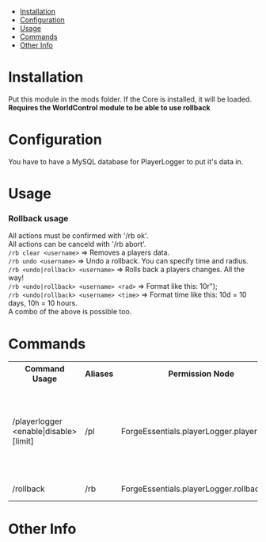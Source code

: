 * [Installation](#install)
* [Configuration](#config)
* [Usage](#use)
* [Commands](#command)
* [Other Info](#other)

# Installation <a name="install"></a>
Put this module in the mods folder. If the Core is installed, it will be loaded.<br>
**Requires the WorldControl module to be able to use rollback**

# Configuration <a name="config"></a>
You have to have a MySQL database for PlayerLogger to put it's data in.

# Usage <a name="use"></a>
### Rollback usage
All actions must be confirmed with '/rb ok'.  
All actions can be canceld with '/rb abort'.  
`/rb clear <username>` => Removes a players data.  
`/rb undo <username>` => Undo a rollback. You can specify time and radius.  
`/rb <undo|rollback> <username>` => Rolls back a players changes. All the way!  
`/rb <undo|rollback> <username> <rad>` => Format like this: 10r");  
`/rb <undo|rollback> <username> <time>` => Format time like this: 10d = 10 days, 10h = 10 hours.  
A combo of the above is possible too.

# Commands <a name="command"></a>
<table>
	<tr>
		<th>Command Usage</th>
		<th>Aliases</th>
		<th>Permission Node</th>
		<th>Description</th>
	</tr>
	<tr>
		<td>/playerlogger &lt;enable|disable> [limit]</td>
		<td>/pl</td>
		<td>ForgeEssentials.playerLogger.playerlogger</td>
		<td>This enables you to click a block to get the last 5 changes, or more if you define a limit</td>
	</tr>
	<tr>
		<td>/rollback</td>
		<td>/rb</td>
		<td>ForgeEssentials.playerLogger.rollback</td>
		<td>Do something</td>
	</tr>
	<tr>
</table>


# Other Info <a name="other"></a>
